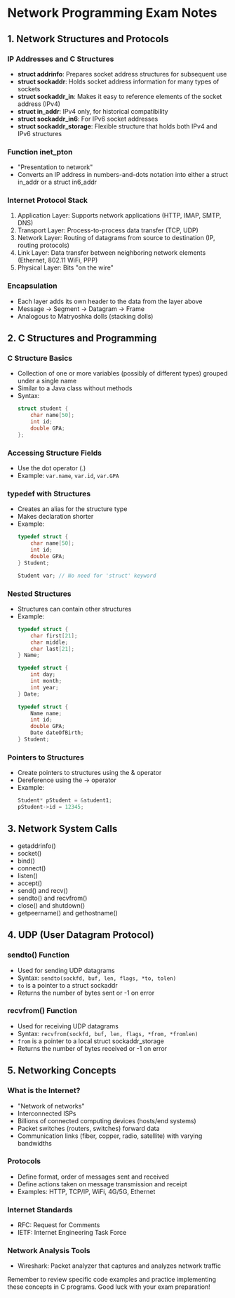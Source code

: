 # Network Programming Exam Notes

## 1. Network Structures and Protocols

### IP Addresses and C Structures

- **struct addrinfo**: Prepares socket address structures for subsequent use
- **struct sockaddr**: Holds socket address information for many types of sockets
- **struct sockaddr_in**: Makes it easy to reference elements of the socket address (IPv4)
- **struct in_addr**: IPv4 only, for historical compatibility
- **struct sockaddr_in6**: For IPv6 socket addresses
- **struct sockaddr_storage**: Flexible structure that holds both IPv4 and IPv6 structures

### Function inet_pton

- "Presentation to network"
- Converts an IP address in numbers-and-dots notation into either a struct in_addr or a struct in6_addr

### Internet Protocol Stack

1. Application Layer: Supports network applications (HTTP, IMAP, SMTP, DNS)
2. Transport Layer: Process-to-process data transfer (TCP, UDP)
3. Network Layer: Routing of datagrams from source to destination (IP, routing protocols)
4. Link Layer: Data transfer between neighboring network elements (Ethernet, 802.11 WiFi, PPP)
5. Physical Layer: Bits "on the wire"

### Encapsulation

- Each layer adds its own header to the data from the layer above
- Message -> Segment -> Datagram -> Frame
- Analogous to Matryoshka dolls (stacking dolls)

## 2. C Structures and Programming

### C Structure Basics

- Collection of one or more variables (possibly of different types) grouped under a single name
- Similar to a Java class without methods
- Syntax:
  ```c
  struct student {
      char name[50];
      int id;
      double GPA;
  };
  ```

### Accessing Structure Fields

- Use the dot operator (.)
- Example: `var.name`, `var.id`, `var.GPA`

### typedef with Structures

- Creates an alias for the structure type
- Makes declaration shorter
- Example:
  ```c
  typedef struct {
      char name[50];
      int id;
      double GPA;
  } Student;
  
  Student var; // No need for 'struct' keyword
  ```

### Nested Structures

- Structures can contain other structures
- Example:
  ```c
  typedef struct {
      char first[21];
      char middle;
      char last[21];
  } Name;

  typedef struct {
      int day;
      int month;
      int year;
  } Date;

  typedef struct {
      Name name;
      int id;
      double GPA;
      Date dateOfBirth;
  } Student;
  ```

### Pointers to Structures

- Create pointers to structures using the & operator
- Dereference using the -> operator
- Example:
  ```c
  Student* pStudent = &student1;
  pStudent->id = 12345;
  ```

## 3. Network System Calls

- getaddrinfo()
- socket()
- bind()
- connect()
- listen()
- accept()
- send() and recv()
- sendto() and recvfrom()
- close() and shutdown()
- getpeername() and gethostname()

## 4. UDP (User Datagram Protocol)

### sendto() Function

- Used for sending UDP datagrams
- Syntax: `sendto(sockfd, buf, len, flags, *to, tolen)`
- `to` is a pointer to a struct sockaddr
- Returns the number of bytes sent or -1 on error

### recvfrom() Function

- Used for receiving UDP datagrams
- Syntax: `recvfrom(sockfd, buf, len, flags, *from, *fromlen)`
- `from` is a pointer to a local struct sockaddr_storage
- Returns the number of bytes received or -1 on error

## 5. Networking Concepts

### What is the Internet?

- "Network of networks"
- Interconnected ISPs
- Billions of connected computing devices (hosts/end systems)
- Packet switches (routers, switches) forward data
- Communication links (fiber, copper, radio, satellite) with varying bandwidths

### Protocols

- Define format, order of messages sent and received
- Define actions taken on message transmission and receipt
- Examples: HTTP, TCP/IP, WiFi, 4G/5G, Ethernet

### Internet Standards

- RFC: Request for Comments
- IETF: Internet Engineering Task Force

### Network Analysis Tools

- Wireshark: Packet analyzer that captures and analyzes network traffic

Remember to review specific code examples and practice implementing these concepts in C programs. Good luck with your exam preparation!

